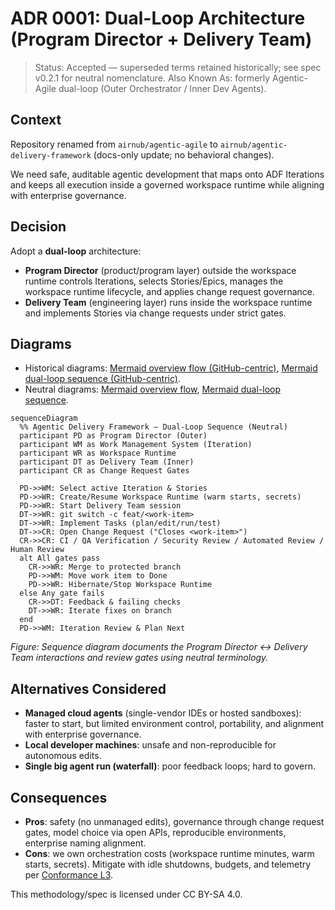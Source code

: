 # ADR 0001: Dual-Loop Architecture (Program Director + Delivery Team)

> Status: Accepted — superseded terms retained historically; see spec v0.2.1 for neutral nomenclature.
> Also Known As: formerly Agentic-Agile dual-loop (Outer Orchestrator / Inner Dev Agents).

## Context

Repository renamed from `airnub/agentic-agile` to `airnub/agentic-delivery-framework` (docs-only update; no behavioral changes).

We need safe, auditable agentic development that maps onto ADF Iterations and keeps all execution inside a governed workspace runtime while aligning with enterprise governance.

## Decision

Adopt a **dual-loop** architecture:

- **Program Director** (product/program layer) outside the workspace runtime controls Iterations, selects Stories/Epics, manages the workspace runtime lifecycle, and applies change request governance.
- **Delivery Team** (engineering layer) runs inside the workspace runtime and implements Stories via change requests under strict gates.

## Diagrams
- Historical diagrams: [Mermaid overview flow (GitHub-centric)](../diagrams/adf-overview-flow.mmd), [Mermaid dual-loop sequence (GitHub-centric)](../diagrams/adf-sequence.mmd).
- Neutral diagrams: [Mermaid overview flow](../diagrams/adf-overview-neutral.mmd), [Mermaid dual-loop sequence](../diagrams/adf-sequence-neutral.mmd).

```mermaid
sequenceDiagram
  %% Agentic Delivery Framework — Dual-Loop Sequence (Neutral)
  participant PD as Program Director (Outer)
  participant WM as Work Management System (Iteration)
  participant WR as Workspace Runtime
  participant DT as Delivery Team (Inner)
  participant CR as Change Request Gates

  PD->>WM: Select active Iteration & Stories
  PD->>WR: Create/Resume Workspace Runtime (warm starts, secrets)
  PD->>WR: Start Delivery Team session
  DT->>WR: git switch -c feat/<work-item>
  DT->>WR: Implement Tasks (plan/edit/run/test)
  DT->>CR: Open Change Request ("Closes <work-item>")
  CR->>CR: CI / QA Verification / Security Review / Automated Review / Human Review
  alt All gates pass
    CR->>WR: Merge to protected branch
    PD->>WM: Move work item to Done
    PD->>WR: Hibernate/Stop Workspace Runtime
  else Any gate fails
    CR->>DT: Feedback & failing checks
    DT->>WR: Iterate fixes on branch
  end
  PD->>WM: Iteration Review & Plan Next
```
_Figure: Sequence diagram documents the Program Director ↔ Delivery Team interactions and review gates using neutral terminology._

## Alternatives Considered

- **Managed cloud agents** (single-vendor IDEs or hosted sandboxes): faster to start, but limited environment control, portability, and alignment with enterprise governance.
- **Local developer machines**: unsafe and non-reproducible for autonomous edits.
- **Single big agent run (waterfall)**: poor feedback loops; hard to govern.

## Consequences

- **Pros**: safety (no unmanaged edits), governance through change request gates, model choice via open APIs, reproducible environments, enterprise naming alignment.
- **Cons**: we own orchestration costs (workspace runtime minutes, warm starts, secrets). Mitigate with idle shutdowns, budgets, and telemetry per [Conformance L3](../CONFORMANCE.md).

This methodology/spec is licensed under CC BY-SA 4.0.
